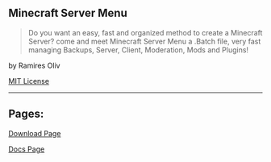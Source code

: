 ## Minecraft Server Menu

> Do you want an easy, fast and organized method to create a Minecraft Server? come and meet Minecraft Server Menu a .Batch file, very fast managing Backups, Server, Client, Moderation, Mods and Plugins!

by Ramires Oliv

<a href="License_Page">MIT License</a>

---

## Pages:

<a href="Download">Download Page</a>

<a href="Docs">Docs Page</a>

<script src="Main.js"></script>
<head>
		<meta property="og:type" content="website">
		<meta property="og:site_name" content="minecraftservermenu.ramiresoliv.repl.co">
		<meta property="og:title" content="Minecraft Server Menu">
		<meta property="og:description" content="Do you want an easy, fast and organized method to create a Minecraft Server? come and meet Minecraft Server Menu a .Batch file, very fast managing Backups, Server, Client, Moderation, Mods and Plugins!">
		<meta property="og:image" content="https://minecraftservermenu.ramiresoliv.repl.co/visible/image/icon.png">
    <meta content="#ffffff" data-react-helmet="true" name="theme-color"/>
		<link rel="stylesheet" href="visible/Style/Style.css">
		<link rel="icon" href="https://minecraftservermenu.ramiresoliv.repl.co/visible/image/icon.png">
	<title>Minecraft Server Menu / Home</title>
</head>
